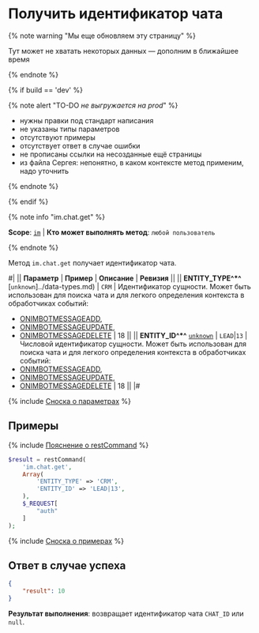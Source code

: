 # Получить идентификатор чата

{% note warning "Мы еще обновляем эту страницу" %}

Тут может не хватать некоторых данных — дополним в ближайшее время

{% endnote %}

{% if build == 'dev' %}

{% note alert "TO-DO _не выгружается на prod_" %}

- нужны правки под стандарт написания
- не указаны типы параметров
- отсутствуют примеры
- отсутствует ответ в случае ошибки
- не прописаны ссылки на несозданные ещё страницы
- из файла Сергея: непонятно, в каком контексте метод применим, надо уточнить

{% endnote %}

{% endif %}

{% note info "im.chat.get" %}

**Scope**: [`im`](../scopes/permissions.md) | **Кто может выполнять метод**: `любой пользователь`

{% endnote %}

Метод `im.chat.get` получает идентификатор чата.

#|
|| **Параметр** | **Пример** | **Описание** | **Ревизия** ||
|| **ENTITY_TYPE^*^**
[`unknown`]../data-types.md) | `CRM` | Идентификатор сущности. Может быть использован для поиска чата и для легкого определения контекста в обработчиках событий:
- [ONIMBOTMESSAGEADD](.),
- [ONIMBOTMESSAGEUPDATE](.),
- [ONIMBOTMESSAGEDELETE](.) | 18 ||
|| **ENTITY_ID^*^**
[`unknown`](../data-types.md) | `LEAD`\|`13` | Числовой идентификатор сущности. Может быть использован для поиска чата и для легкого определения контекста в обработчиках событий:
- [ONIMBOTMESSAGEADD](.),
- [ONIMBOTMESSAGEUPDATE](.),
- [ONIMBOTMESSAGEDELETE](.) | 18 ||
|#

{% include [Сноска о параметрах](../../_includes/required.md) %}

## Примеры

{% include [Пояснение о restCommand](./_includes/rest-command.md) %}

```php
$result = restCommand(
    'im.chat.get',
    Array(
        'ENTITY_TYPE' => 'CRM',
        'ENTITY_ID' => 'LEAD|13',
    ),
    $_REQUEST[
        "auth"
    ]
);
```

{% include [Сноска о примерах](../../_includes/examples.md) %}

## Ответ в случае успеха

```json
{
    "result": 10
}
```

**Результат выполнения**: возвращает идентификатор чата `CHAT_ID` или `null`.